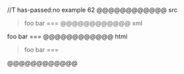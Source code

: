 //T has-passed:no
example 62
@@@@@@@@@@@@ src
> foo
bar
===
@@@@@@@@@@@@ xml
<?xml version="1.0" encoding="UTF-8"?>
<!DOCTYPE document SYSTEM "CommonMark.dtd">
<document xmlns="http://commonmark.org/xml/1.0">
  <block_quote>
    <paragraph>
      <text>foo</text>
      <softbreak />
      <text>bar</text>
      <softbreak />
      <text>===</text>
    </paragraph>
  </block_quote>
</document>
@@@@@@@@@@@@ html
<blockquote>
<p>foo
bar
===</p>
</blockquote>
@@@@@@@@@@@@
